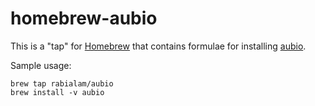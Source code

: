 homebrew-aubio
==============

This is a "tap" for [Homebrew](http://mxcl.github.com/homebrew/) that
contains formulae for installing [aubio](http://aubio.org/download).

Sample usage:

```
brew tap rabialam/aubio
brew install -v aubio
```
